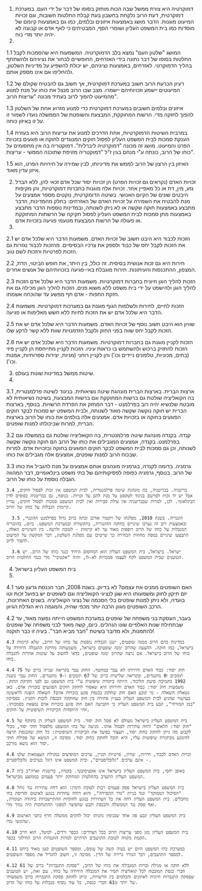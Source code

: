 1. דמוקרטיה היא צורת ממשל שבה הכוח מוחזק בסופו של דבר על ידי העם. במערכת דמוקרטית, דעת הרוב נלקחת בחשבון בעת קבלת החלטות חשובות, וגם זכויות המיעוט מוגנות. הדבר מושג באמצעות איזונים ובלמים, כמו גם באמצעות קיומם של מוסדות כמו בית המשפט העליון ושומרי הסף, המבטיחים כי לאף אדם או קבוצה לא יהיה יותר מדי כוח.
2. 
  1.1 המושג "שלטון העם" נמצא בלב הדמוקרטיה. המשמעות היא שהסמכות לקבל החלטות בסופו של דבר נתונה בידי האזרחים, החופשיים לבחור את נציגיהם ולהשתתף בהליך הדמוקרטי. לאזרחים, באמצעות נציגיהם, יש יכולת להשפיע על מדיניות השלטון, ולהחליפו אם אינו מספק אותם.
  
  1.2 רעיון הכרעת הרוב חשוב במערכת דמוקרטית, אך חשוב גם להבטיח שקולם של המיעוטים יישמע וזכויותיהם יישמרו. מצב שבו הרוב מנצל את כוחו על מנת למנוע מהמיעוט להפוך לרוב בעתיד מכונה "עריצות הרוב".
  
  1.3 איזונים ובלמים חשובים במערכת דמוקרטית כדי למנוע מזרוע אחת של השלטון להפוך לחזקה מדי. הרשות המחוקקת, המבצעת והשופטת של הממשלה נועדו לשמור זו על זו באיזון כוחה.
  
  1.4 במרבית השיטות הדמוקרטיות, אחת הדרכים למנוע את עריצות הרוב היא בעזרת הענקת סמכות לבית המשפט העליון לפסול חוקים המנוגדים לחוקה או פוגעים בזכויות הפרט והמיעוט. מושג זה מכונה "דמוקרטיה ליברלית". דמוקטריה בה אין מחסומים על כוחו של הרוב, כונתה ע"י מנחם בגין ז"ל "דמוקטריה מזויפת שתוכנה הממשי - עריצות".
  
  1.5 האיזון בין הרצון של הרוב לממש את מדיניותו, לבין שמירה על חירויות הפרט, הוא איזון עדין מאוד.
  
2. זכויות האדם (נקראים גם זכויות הפרט) הן זכויות יסוד שכל אדם זכאי להן, ללא הבדל גזע, מין, דת או כל מאפיין אחר. זכויות אלה מוגנות בחברות דמוקרטיות, והן מקיפות היבטים שונים של הקיום האנושי. בשיטה הדומקרטית, נוקטים מספר אמצעים על מנת להבטיח את השמירה על זכויות האדם של האזרחים: בחלק מהמדינות, הדבר מתבצע באמצעות חוקה שקשה או לא ניתן לשנותה, ובמדינות נוספות הדבר מתבצע באמצעות מתן סמכות לבית המשפט העליון לפסול חקיקה של הרשתות המחוקקת או פעולה של הרשות המבצעת מטעמי פגיעה בזכויות אדם.
3. 
  2.1 הזכות לכבוד היא היבט חשוב של זכויות האדם. משמעות הדבר היא שלכל אדם יש את הזכות לקבל יחס של כבוד ולספק את צרכיו הבסיסיים. מהזכות לכבוד נגזרות גם הזכות לפרטיות והזכות לשם טוב.
  
  2.2 חירות היא גם זכות אנושית בסיסית. זה כולל, בין היתר, את חופש הביטוי, הדת, המצפון, ההתכנסות והעיתונות. חירות מוגבלת באי-פגיעה בזכויותיהם של אנשים אחרים.
  
  2.3 הזכות להליך הוגן חיונית בחברות דמוקרטיות. משמעות הדבר היא שלכל אדם הזכות להליך הוגן ולהישפט על ידי בית משפט ללא משוא פנים. הזכות להליך הוגן מכילה גם את חזקת החפות - אדם חף מפשע עד שהוכחה אשמתו.
  
  2.4 הזכות לחיים, לחירות ולשלמות הגוף מוגנת גם במערכות דמוקרטיות. משמעות הדבר היא שלכל אדם יש את הזכות לחיות ללא חשש מאלימות או פגיעה.
  
  2.5 שוויון הוא היבט חשוב נוסף של זכויות האדם. משמעות הדבר היא שלכל אדם יש את הזכות לקבל יחס שווה בפני החוק ולקבל הזדמנויות שוות ללא קשר לרקע שלו.
  
  2.6 הזכות לקניין מוגנת גם בחברות דמוקרטיות. משמעות הדבר היא שלכל אדם יש את הזכות להחזיק ברכוש ולהשתמש בו כראות עיניו. הזכות לקניין מתייחסת הן לקניין פיזי (בתים, מכוניות, טלפונים ניידים וכו') והן לקניין רוחני (מניות, יצירות ספרותיות, אמנות וכו').
  
 3. שיטות ממשל במדינות שונות בעולם.
 4. 
  3.1 ארצות הברית. בארצות הברית מונהגת שיטה נשיאותית. בניגוד לשיטה פרלמנטרית, בה הקואליציה שולטת גם ברשות המחוקקת וגם ברשות המבצעת, בשיטה נשיאותית לא מובטח שלנשיא יהיה רוב בפרלמנט - דבר המחזק את הפרדת הרשויות. בנוסף, בארצות הברית יש חוקה נוקשה שקשה מאוד לשנותה, ולבית המשפט יש סמכות לבקר חוקים הפוגעים בחוקה או בזכויות אדם. אמצעים אלה בולמים את כוחו של הרוב בארצות הברית, למרות שביכולתו למנות שופטים.
  
  3.2 קנדה. בקנדה מונהגת שיטה פרלמנטרית, בה הקואליציה שולטת גם בממשלה וגם בפרלמנט. בקנדה, אמצעים המגבילים את כוחו של הרוב הם חוקה נוקשה שקשה לשנותה, וכן גם סמכות לבית המשפט לבקר חוקים הפוגעים בחוקה ובזכויות אדם. למרות שבכוח הרוב למנות שופטים, אמצעים אלה מגבילים את כוחו.
  
  3.3 גרמניה. בדומה לקנדה, בגרמניה מונהגים אותם אמצעים על מנת להגביל את כוחו של הרוב. בנוסף, גרמניה כפופה לפסיקותיהם של בתי משפט בינלאומיים, דבר המהווה הגבלה נוספת על כוחו של הרוב.
  
    3.4 בריטניה. בבריטניה, בה מונהגת שיטה פרלמנטרית, לבית המשפט אין זכות לפסול חוקים, אבל יש לו זכות לפרשם בניגוד לטקסט על מנת להגן על זכויות. בנוסף, גם בבריטניה כפופים לדין הבינלאומי. לכן, למרות שבבריטניה אין עילת סבירות ואין לבית המשפט סמכות לפסול חוקים, עדיין קיימות הגבלות על כוחו של הרוב.
    
      3.5 הונגריה. בשנת 2010, מפלגתו של ויקטור אורבן זכתה ברוב גדול בפרלמנט ההונגרי, ובאמצעות רוב זה נערכו שינויים בחוקה ההונגרית, בתקשורת ובמערכת המשפט. כיום, בהונגריה המגבלות על כוחו של הרוב רופפות מאוד עד לא קיימות - לטובה ולרעה. בין השינויים האלה, התבצעו שינויים במפת מחוזות הבחירה כך שייטיבו עם מפלגת השלטון, דבר המקשה על המיעוט להפוך לרוב.
      
      3.6 ישראל. בישראל, בית המשפט העליון הוא המחסום היחיד כנגד כוחו של הרוב. יש הטוענים שבית המשפט לקח לעצמו סמכויות לא-לו, והיה "אקטיבי" מדי כנגד החלטות הרוב.
      
4. בית המשפט העליון בישראל
5. 
  4.1 האם השופטים ממנים את עצמם? לא בדיוק. בשנת 2008, חבר הכנסת גדעון סער יזם תיקון לחוק ומשמעותו היא שגן לנציגי הקואליציה וגם לשופטים יש בפועל זכות וטו בועדה, ולא ניתן למנות שופטים בלי הסכמה של נציגי הקואליציה. בשנים האחרונות, הרכב השופטים מגוון הרבה יותר מכפי שהיה, והמגמה היא הגדלת הגיוון.
  
  4.2 בעבר, העסקת בני משפחה של שופטים במערכת המשפט הייתה נפוצה מאוד, עד שבתחילת שנות האלפיים שונו הנהלים. כיום, קשה מאוד לבני משפחה של שופטים להתמנות, ולא מדובר בשיטת "חבר מביא חבר". בעיה זו כבר תוקנה!
  
    4.3 במדינות בהם הרוב ממנה שופטים, ישנן הגבלות נוספות על כוחו של הרוב, שלא קיימות בישראל, כמו חוקה. ההצעה שהרוב ימנה שופטים בישראל, משמעותה מחיקת ההגבלה היחידה על כוחו של הרוב בישראל. אם נרצה שהרוב ימנה שופטים, כדאי לחשוב על שיטות אחרות להגבלת כוחו.
    
    4.4 חוק יסוד: כבוד האדם וחירותו לא עבר במחטף. החוק עבר בקריאה שנייה ברוב של 75 תומכים ו0 מתנגדים, ובקריאה שלישית ברוב של 67 תומכים ו-9 מתנגדים. החוק עבר בשנת 1992 בתמיכת סיעת הליכוד. הייתה ביקורת שיפוטית ע"י בית המשפט גם לפני חקיקת החוק. משמעות חוק יסוד: כבוד האדם וחירותו היא שאסור לחוקק חוקים הפוגעים בזכויות אדם. כאן נשאלת השאלה - מי קובע האם חוק שחוקק בכנסת פוגע בזכויות אדם? השאלה הוצגה לראשונה בערעור שהגיע לבית המשפט העליון בעניין סתירה בין חוק שחוקקה הכנסת לזכות הקניין. בפסיקת "בנק המזרחי", קבע בית המשפט העליון כי הקביעה האם חוק פוגע בזכויות אדם נמצאת בסמכותו. זוהי היווסדות הביקורת השיפוטית על חוקים.
    
    4.5 בית המשפט העליון בישראל מעולם לא פסל חוק יסוד. בית המשפט העליון דן בתוקף של "חוק יסוד: הלאום" ודחה עתירות לפסול אותו. מניעה של בתי המשפט מלפסול חוקי יסוד, מבלי לקבוע מה ניתן לחוקק כחוק יסוד, תעצור בפועל את הביקורת השיפוטית: כל חוק שהכנסת תרצה להימנע מביקורת שיפוטית עליו, היא תוכל לחוקק כחוק יסוד. מסיבה זו, הנושא של פסילת חוקי יסוד הוא נושא מורכב.
    
    4.6 זכויות האדם לכבוד, חירות, שוויון, פרטיות וקניין, ערכים המופיעים במגילת העצמאות שלנו - אינם ערכים "גלובליסטיים", ובית המשפט אינו דוגל בערכים גלובליסטיים.
    
    4.7 באופן יחסי, בית המשפט העליון בישראל אינו אקטיסיבטי. בקנדה, בריטניה וארה"ב בית המשפט העליון התערב בהחלטות המחוקק יותר פעמים בממוצע מבישראל.
    
    4.8 בית המשפט העליון בישראל פסק פעמים רבות לטובת הימין: הוא דחה עתירות נגד נוהל "הסיכול הממוקד" ונגד בניית "גדר ההפרדה", והוא דוחה עתירות בנוגע לאיטום והריסת בתי מחבלים. בית המשפט העליון דחה את כל העתירות בנוגע לחוקיות ההתיישבויות ביהודה ושומרון, ואף פסק נגד הממשלה והכנסת וקבע שהפיצוי למפוני ההתנתקות היה נמוך מדי.
    
    4.9 בית המשפט העליון קבע פה אחד שבנימין נתניהו יכול להקים ממשלה חרף כתבי האישום שהוגשו נגדו.
    
    4.10 בית המשפט העליון מגן מפני עריצות הרוב בכל הצדדים: בכפר ורדים, למשל, הוא חייב הקמת מקווה לטובת התושבים הדתיים למרות התנגדות הרוב החילוני בכפר.
    
    4.11 במערכת בתי המשפט היום יש בעיה קשה של עומס, ומספר השופטים קטן מאוד ביחס למספר התושבים, דבר הגורר גרירה של הדין. מסיבה זו, חשוב להגדיל את מספר השופטים.
    
    4.12 ללא חוקה או מגילת זכויות המגבילה את כוחו של הרוב, "פסקת התגברות" ברוב של 61 חברי כנסת המובטח לכל קואליציה תסיר את המגבלה היחידה על כוחו. עם זאת, יש הטוענים שפסקת התגברות חיונית לאיזונים והבלמים בין הרשויות, וניתן לחוקק פסקת התגברות ברוב משמעותי של יותר מ61 חברי כנסת, כל עוד נוסיף מגבלות על כוחו של הרוב.
 


  
